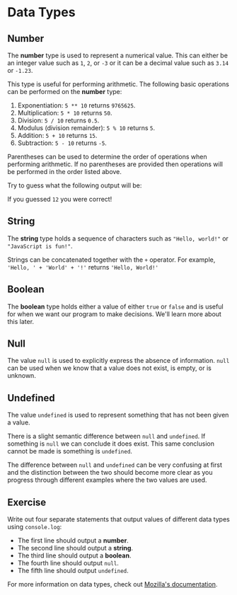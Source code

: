 # Data Types

## Number

The **number** type is used to represent a numerical value. This can either 
be an integer value such as `1`, `2`, or `-3` or it can be a decimal value 
such as `3.14` or `-1.23`.

This type is useful for performing arithmetic. The following basic operations 
can be performed on the **number** type:

1. Exponentiation: `5 ** 10` returns `9765625`.
2. Multiplication: `5 * 10` returns `50`.
3. Division: `5 / 10` returns `0.5`.
4. Modulus (division remainder): `5 % 10` returns `5`.
5. Addition: `5 + 10` returns `15`.
6. Subtraction: `5 - 10` returns `-5`.

Parentheses can be used to determine the order of operations when performing 
arithmetic. If no parentheses are provided then operations will be performed 
in the order listed above.

Try to guess what the following output will be:

<div class="editor" source="oporder.js"></div>

If you guessed `12` you were correct!

## String

The **string** type holds a sequence of characters such as `"Hello, world!"` 
or `"JavaScript is fun!"`.

Strings can be concatenated together with the `+` operator. For example, 
`'Hello, ' + 'World' + '!'` returns `'Hello, World!'`

## Boolean

The **boolean** type holds either a value of  either `true` or `false` and is 
useful for when we want our program to make decisions. We'll learn more about 
this later.

## Null

The value `null` is used to explicitly express the absence of information. 
`null` can be used when we know that a value does not exist, is empty, or is 
unknown.

## Undefined

The value `undefined` is used to represent something that has not been given a 
value. 

There is a slight semantic difference between `null` and `undefined`. 
If something is `null` we can conclude it does exist. This same conclusion 
cannot be made is something is `undefined`. 

<div class="note">

The difference between `null` and `undefined` can be very confusing at first 
and the distinction between the two should become more clear as you progress 
through different examples where the two values are used. 
</div>

## Exercise

Write out four separate statements that output values of different data types 
using `console.log`:
- The first line should output a **number**.
- The second line should output a **string**.
- The third line should output a **boolean**.
- The fourth line should output `null`.
- The fifth line should output `undefined`.

<div class="editor" tests="datatypes-test.js"></div>

For more information on data types, check out 
[Mozilla's documentation](https://developer.mozilla.org/en-US/docs/Web/JavaScript/Data_structures).